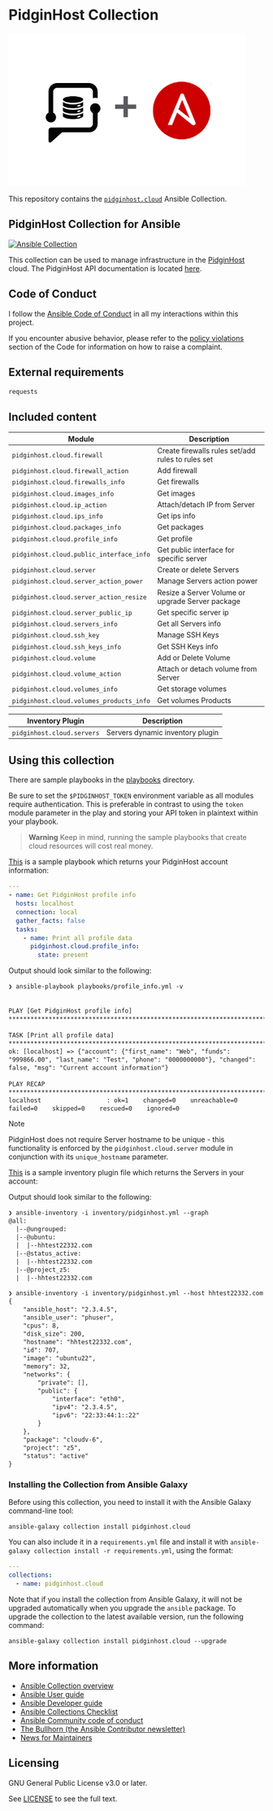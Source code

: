 # PidginHost Collection

<p align="left" width="100%">
<img src="ph+an.png"
     alt="PidginHost + Ansible"
     title="PidginHost + Ansible"
     height=300>
</p>

This repository contains the [`pidginhost.cloud`](https://galaxy.ansible.com/ui/repo/published/pidginhost/cloud/)
Ansible Collection.

## PidginHost Collection for Ansible

[![Ansible Collection](https://img.shields.io/badge/Ansible%20Collection-%20pidginhost.cloud-blue)]([https://galaxy.ansible.com/pidginhost/cloud])

This collection can be used to manage infrastructure in the [PidginHost](https://www.pidginhost.com/) cloud.
The PidginHost API documentation is located [here](https://www.pidginhost.com/api/schema/swagger-ui/).

## Code of Conduct

I follow the [Ansible Code of Conduct](https://docs.ansible.com/ansible/devel/community/code_of_conduct.html) in all my
interactions within this project.

If you encounter abusive behavior, please refer to
the [policy violations](https://docs.ansible.com/ansible/devel/community/code_of_conduct.html#policy-violations) section
of the Code for information on how to raise a complaint.

## External requirements

```text
requests
```

## Included content

| Module                                   | Description                                       |
|------------------------------------------|---------------------------------------------------|
| `pidginhost.cloud.firewall`              | Create firewalls rules set/add rules to rules set |
| `pidginhost.cloud.firewall_action`       | Add firewall                                      |
| `pidginhost.cloud.firewalls_info`        | Get firewalls                                     |
| `pidginhost.cloud.images_info`           | Get images                                        |
| `pidginhost.cloud.ip_action`             | Attach/detach IP from Server                      |
| `pidginhost.cloud.ips_info`              | Get ips info                                      |
| `pidginhost.cloud.packages_info`         | Get packages                                      |
| `pidginhost.cloud.profile_info`          | Get profile                                       |
| `pidginhost.cloud.public_interface_info` | Get public interface for specific server          |
| `pidginhost.cloud.server`                | Create or delete Servers                          |
| `pidginhost.cloud.server_action_power`   | Manage Servers action power                       |
| `pidginhost.cloud.server_action_resize`  | Resize a Server Volume or upgrade Server package  |
| `pidginhost.cloud.server_public_ip`      | Get specific server ip                            |
| `pidginhost.cloud.servers_info`          | Get all Servers info                              |
| `pidginhost.cloud.ssh_key`               | Manage SSH Keys                                   |
| `pidginhost.cloud.ssh_keys_info`         | Get SSH Keys info                                 |
| `pidginhost.cloud.volume`                | Add or Delete Volume                              |
| `pidginhost.cloud.volume_action`         | Attach or detach volume from Server               |
| `pidginhost.cloud.volumes_info`          | Get storage volumes                               |
| `pidginhost.cloud.volumes_products_info` | Get volumes Products                              |

| Inventory Plugin           | Description                      |
|----------------------------|----------------------------------|
| `pidginhost.cloud.servers` | Servers dynamic inventory plugin |

## Using this collection

There are sample playbooks in the [playbooks](./playbooks) directory.

Be sure to set the `$PIDGINHOST_TOKEN` environment variable as all modules require authentication.
This is preferable in contrast to using the `token` module parameter in the play and storing your API token in plaintext
within your playbook.

> **Warning**
> Keep in mind, running the sample playbooks that create cloud resources will cost real money.

[This](./playbooks/profile_info.yml) is a sample playbook which returns your PidginHost account information:

```yaml
---
- name: Get PidginHost profile info
  hosts: localhost
  connection: local
  gather_facts: false
  tasks:
    - name: Print all profile data
      pidginhost.cloud.profile_info:
        state: present
```

Output should look similar to the following:

```shell
❯ ansible-playbook playbooks/profile_info.yml -v


PLAY [Get PidginHost profile info] ***********************************************************************************************************************************************************************************************************************************************************************

TASK [Print all profile data] ****************************************************************************************************************************************************************************************************************************************************************************
ok: [localhost] => {"account": {"first_name": "Web", "funds": "999866.00", "last_name": "Test", "phone": "0000000000"}, "changed": false, "msg": "Current account information"}

PLAY RECAP ***********************************************************************************************************************************************************************************************************************************************************************************************
localhost                  : ok=1    changed=0    unreachable=0    failed=0    skipped=0    rescued=0    ignored=0   

```

> [!NOTE]
> PidginHost does not require Server hostname to be unique - this functionality is enforced by the
> `pidginhost.cloud.server` module in conjunction with its `unique_hostname` parameter.

[This](./inventory/pidginhost.yml) is a sample inventory plugin file which returns the Servers in your account:

Output should look similar to the following:

```shell
❯ ansible-inventory -i inventory/pidginhost.yml --graph
@all:
  |--@ungrouped:
  |--@ubuntu:
  |  |--hhtest22332.com
  |--@status_active:
  |  |--hhtest22332.com
  |--@project_z5:
  |  |--hhtest22332.com

```

```shell
❯ ansible-inventory -i inventory/pidginhost.yml --host hhtest22332.com
{
    "ansible_host": "2.3.4.5",
    "ansible_user": "phuser",
    "cpus": 8,
    "disk_size": 200,
    "hostname": "hhtest22332.com",
    "id": 707,
    "image": "ubuntu22",
    "memory": 32,
    "networks": {
        "private": [],
        "public": {
            "interface": "eth0",
            "ipv4": "2.3.4.5",
            "ipv6": "22:33:44:1::22"
        }
    },
    "package": "cloudv-6",
    "project": "z5",
    "status": "active"
}

```

### Installing the Collection from Ansible Galaxy

Before using this collection, you need to install it with the Ansible Galaxy command-line tool:

```shell
ansible-galaxy collection install pidginhost.cloud
```

You can also include it in a `requirements.yml` file and install it
with `ansible-galaxy collection install -r requirements.yml`, using the format:

```yaml
---
collections:
  - name: pidginhost.cloud
```

Note that if you install the collection from Ansible Galaxy, it will not be upgraded automatically when you upgrade
the `ansible` package.
To upgrade the collection to the latest available version, run the following command:

```shell
ansible-galaxy collection install pidginhost.cloud --upgrade
```

## More information

- [Ansible Collection overview](https://github.com/ansible-collections/overview)
- [Ansible User guide](https://docs.ansible.com/ansible/devel/user_guide/index.html)
- [Ansible Developer guide](https://docs.ansible.com/ansible/devel/dev_guide/index.html)
- [Ansible Collections Checklist](https://github.com/ansible-collections/overview/blob/main/collection_requirements.rst)
- [Ansible Community code of conduct](https://docs.ansible.com/ansible/devel/community/code_of_conduct.html)
- [The Bullhorn (the Ansible Contributor newsletter)](https://us19.campaign-archive.com/home/?u=56d874e027110e35dea0e03c1&id=d6635f5420)
- [News for Maintainers](https://github.com/ansible-collections/news-for-maintainers)

## Licensing

GNU General Public License v3.0 or later.

See [LICENSE](https://www.gnu.org/licenses/gpl-3.0.txt) to see the full text.
